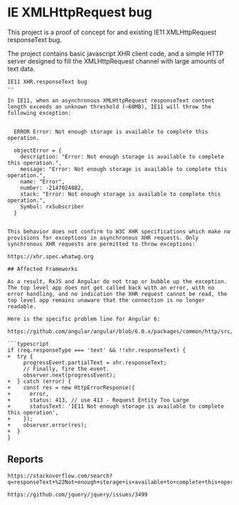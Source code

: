 # IE XMLHttpRequest bug

This project is a proof of concept for and existing IE11 XMLHttpRequest responseText bug.

The project contains basic javascript XHR client code, and a simple HTTP server designed to fill the XMLHttpRequest channel with large amounts of text data.

```text
IE11 XHR.responseText bug
--

In IE11, when an asynchronous XMLHttpRequest responseText content length exceeds an unknown threshold (~60MB), IE11 will throw the following exception:


  ERROR Error: Not enough storage is available to complete this operation.

  objectError = {
    description: "Error: Not enough storage is available to complete this operation.",
    message: "Error: Not enough storage is available to complete this operation.",
    name: "Error",
    number: -2147024882,
    stack: "Error: Not enough storage is available to complete this operation.",
    Symbol: rxSubscriber
  }


This behavior does not confirm to W3C XHR specifications which make no provisions for exceptions in asynchronous XHR requests. Only synchronous XHR requests are permitted to throw exceptions:

https://xhr.spec.whatwg.org

## Affected Frameworks

As a result, RxJS and Angular do not trap or bubble up the exception. The top level app does not get called back with an error, with no error handling, and no indication the XHR request cannot be read, the top level app remains unaware that the connection is no longer readable.

Here is the specific problem line for Angular 6:

https://github.com/angular/angular/blob/6.0.x/packages/common/http/src/xhr.ts#L274

```typescript
if (req.responseType === 'text' && !!xhr.responseText) {
+  try {
     progressEvent.partialText = xhr.responseText;
     // Finally, fire the event.
     observer.next(progressEvent);
+  } catch (error) {
+    const res = new HttpErrorResponse({
+      error,
+      status: 413, // use 413 - Request Entity Too Large
+      statusText: 'IE11 Not enough storage is available to complete this operation',
+    });
+    observer.error(res);
+  }
}
```

## Reports

```text
https://stackoverflow.com/search?q=responseText+%22Not+enough+storage+is+available+to+complete+this+operation%22

https://github.com/jquery/jquery/issues/3499
```
